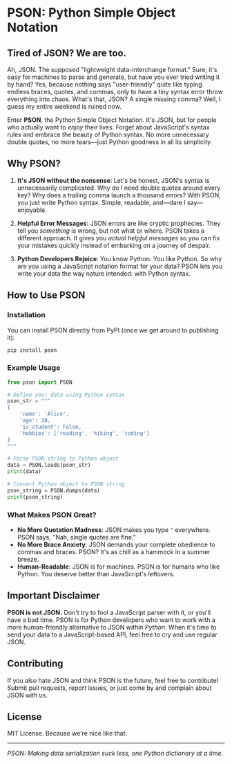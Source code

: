 # PSON: Python Simple Object Notation

## Tired of JSON? We are too.

Ah, JSON. The supposed "lightweight data-interchange format." Sure, it's easy for machines to parse and generate, but have you ever tried writing it by hand? Yes, because nothing says "user-friendly" quite like typing endless braces, quotes, and commas, only to have a tiny syntax error throw everything into chaos. What's that, JSON? A single missing comma? Well, I guess my entire weekend is ruined now.

Enter **PSON**, the Python Simple Object Notation. It's JSON, but for people who actually want to *enjoy* their lives. Forget about JavaScript's syntax rules and embrace the beauty of Python syntax. No more unnecessary double quotes, no more tears—just Python goodness in all its simplicity.

## Why PSON?

1. **It's JSON without the nonsense**: Let's be honest, JSON's syntax is unnecessarily complicated. Why do I need double quotes around every key? Why does a trailing comma launch a thousand errors? With PSON, you just write Python syntax. Simple, readable, and—dare I say—enjoyable.

2. **Helpful Error Messages**: JSON errors are like cryptic prophecies. They tell you *something* is wrong, but not what or where. PSON takes a different approach. It gives you *actual helpful messages* so you can fix your mistakes quickly instead of embarking on a journey of despair.

3. **Python Developers Rejoice**: You know Python. You like Python. So why are you using a JavaScript notation format for your data? PSON lets you write your data the way nature intended: with Python syntax.

## How to Use PSON

### Installation

You can install PSON directly from PyPI (once we get around to publishing it):

```sh
pip install pson
```

### Example Usage

```python
from pson import PSON

# Define your data using Python syntax
pson_str = """
{
    'name': 'Alice',
    'age': 30,
    'is_student': False,
    'hobbies': ['reading', 'hiking', 'coding']
}
"""

# Parse PSON string to Python object
data = PSON.loads(pson_str)
print(data)

# Convert Python object to PSON string
pson_string = PSON.dumps(data)
print(pson_string)
```

### What Makes PSON Great?

- **No More Quotation Madness**: JSON makes you type `"` everywhere. PSON says, "Nah, single quotes are fine."
- **No More Brace Anxiety**: JSON demands your complete obedience to commas and braces. PSON? It's as chill as a hammock in a summer breeze.
- **Human-Readable**: JSON is for machines. PSON is for humans who like Python. You deserve better than JavaScript's leftovers.

## Important Disclaimer

**PSON is not JSON.** Don't try to fool a JavaScript parser with it, or you'll have a bad time. PSON is for Python developers who want to work with a more human-friendly alternative to JSON *within Python*. When it's time to send your data to a JavaScript-based API, feel free to cry and use regular JSON.

## Contributing

If you also hate JSON and think PSON is the future, feel free to contribute! Submit pull requests, report issues, or just come by and complain about JSON with us.

## License

MIT License. Because we're nice like that.

---

*PSON: Making data serialization suck less, one Python dictionary at a time.*

